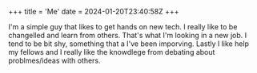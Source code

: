+++
title = 'Me'
date = 2024-01-20T23:40:58Z
+++


I'm a simple guy that likes to get hands on new tech. I really like to be changelled and learn from others. That's what I'm looking in a new job.
I tend to be bit shy, something that a I've been imporving.
Lastly I like help my fellows and I really like the knowdlege from debating about problmes/ideas with others.
